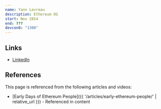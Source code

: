 ```yaml
---
name: Yann Levreau
description: Ethereum OG
start: Nov 2014
end: ???
devcon0: "1300"
---
```


## Links
- [LinkedIn](https://www.linkedin.com/in/yann-levreau-31218891/)

## References

This page is referenced from the following articles and videos:

- [Early Days of Ethereum People]({{ '/articles/early-ethereum-people/' | relative_url }}) - Referenced in content
